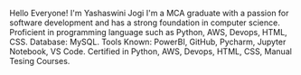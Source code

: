 Hello Everyone!
I'm Yashaswini Jogi
I'm a MCA graduate with a passion for software development and has a strong foundation in computer science.
Proficient in programming language such as Python, AWS, Devops, HTML, CSS.
Database: MySQL.
Tools Known: PowerBI, GitHub, Pycharm, Jupyter Notebook, VS Code.
Certified in Python, AWS, Devops, HTML, CSS, Manual Tesing Courses.

<!--
**Yashaswinijogi/Yashaswinijogi** is a ✨ _special_ ✨ repository because its `README.md` (this file) appears on your GitHub profile.

Here are some ideas to get you started:

- 🔭 I’m currently working on ...
- 🌱 I’m currently learning ...
- 👯 I’m looking to collaborate on ...
- 🤔 I’m looking for help with ...
- 💬 Ask me about ...
- 📫 How to reach me: ...
- 😄 Pronouns: ...
- ⚡ Fun fact: ...
-->
